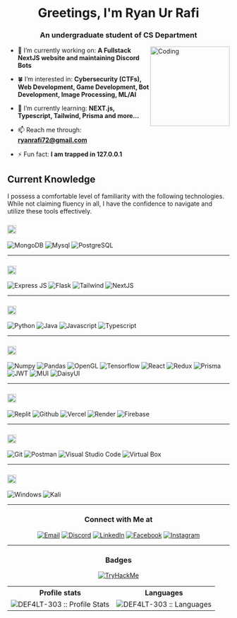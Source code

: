<!-- <img align="center" alt="Coding" width="850" height='300' src="https://user-images.githubusercontent.com/28063426/186977443-843ee608-5931-43b1-a95c-e9d63e677b2b.gif"> -->


<h1 align="center">Greetings, I'm Ryan Ur Rafi</h1>
<h3 align="center">An undergraduate student of CS Department</h3>

<img align="right" alt="Coding" width="180" height='180' src="https://images-wixmp-ed30a86b8c4ca887773594c2.wixmp.com/f/a2f7c9d8-a913-4273-847f-705be41395df/d834vms-b15483a1-7c90-4347-9c0b-23371e44c1d4.gif?token=eyJ0eXAiOiJKV1QiLCJhbGciOiJIUzI1NiJ9.eyJzdWIiOiJ1cm46YXBwOjdlMGQxODg5ODIyNjQzNzNhNWYwZDQxNWVhMGQyNmUwIiwiaXNzIjoidXJuOmFwcDo3ZTBkMTg4OTgyMjY0MzczYTVmMGQ0MTVlYTBkMjZlMCIsIm9iaiI6W1t7InBhdGgiOiJcL2ZcL2EyZjdjOWQ4LWE5MTMtNDI3My04NDdmLTcwNWJlNDEzOTVkZlwvZDgzNHZtcy1iMTU0ODNhMS03YzkwLTQzNDctOWMwYi0yMzM3MWU0NGMxZDQuZ2lmIn1dXSwiYXVkIjpbInVybjpzZXJ2aWNlOmZpbGUuZG93bmxvYWQiXX0.0i1D6tymqaEBTS1zcIi0i7cEZB907k0JGpRRYBRAoDY">

<!-- <p align="left"> <img src="https://komarev.com/ghpvc/?username=def4lt-303&label=Profile%20views&color=0e75b6&style=flat" alt="def4lt-303" /> </p> -->

- 🔭 I’m currently working on: **A Fullstack NextJS website and maintaining Discord Bots**

- 🍀 I’m interested in: **Cybersecurity (CTFs), Web Development, Game Development, Bot Development, Image Processing, ML/AI**

- 🌱 I’m currently learning: **NEXT.js, Typescript, Tailwind, Prisma and more...**

- 📫 Reach me through: **ryanrafi72@gmail.com**

- ⚡ Fun fact: **I am trapped in 127.0.0.1**

<h2 align="left">Current Knowledge</h2>

I possess a comfortable level of familiarity with the following technologies. While not claiming fluency in all, I have the confidence to navigate and utilize these tools effectively.

<!--START_SECTION:learn-->
<h3><img height="20px" src="https://img.shields.io/badge/Database-979a9b"/></h3>
<span><img src="https://img.shields.io/badge/MongoDB-4EA94B?style=for-the-badge&logo=mongodb&logoColor=white" alt="MongoDB"/></span>
<span><img src="https://img.shields.io/badge/MySQL-005C84?style=for-the-badge&logo=mysql&logoColor=white" alt="Mysql"/></span>
<span><img src="https://img.shields.io/badge/postgres-%23316192.svg?style=for-the-badge&logo=postgresql&logoColor=white" alt="PostgreSQL"/></span>

<hr>
<h3><img height="20px" src="https://img.shields.io/badge/Framework-695b55"/></h3>

<span><img src="https://img.shields.io/badge/Express.js-239120?style=for-the-badge&logo=express&logoColor=white" alt="Express JS"/></span>
<span><img src="https://img.shields.io/badge/flask-%23000.svg?style=for-the-badge&logo=flask&logoColor=white" alt="Flask"/></span>
<span><img src="https://img.shields.io/badge/tailwindcss-%2338B2AC.svg?style=for-the-badge&logo=tailwind-css&logoColor=white" alt="Tailwind"/></span>
<span><img src="https://img.shields.io/badge/Next-black?style=for-the-badge&logo=next.js&logoColor=white" alt="NextJS"/></span>

<hr>
<h3><img height="20px" src="https://img.shields.io/badge/Language-467870"/></h3>

<span><img src="https://img.shields.io/badge/Python-FFD43B?style=for-the-badge&logo=python&logoColor=blue" alt="Python"/></span>
<span><img src="https://img.shields.io/badge/Java-ED8B00?style=for-the-badge&logo=java&logoColor=white" alt="Java"/></span>
<span><img src="https://img.shields.io/badge/JavaScript-323330?style=for-the-badge&logo=javascript&logoColor=F7DF1E" alt="Javascript"/></span>
<span><img src="https://img.shields.io/badge/typescript-%23007ACC.svg?style=for-the-badge&logo=typescript&logoColor=white" alt="Typescript"/></span>
<!-- <span><img src="https://img.shields.io/badge/HTML5-E34F26?style=for-the-badge&logo=html5&logoColor=white" alt="HTML"/></span>
<span><img src="https://img.shields.io/badge/CSS3-1572B6?style=for-the-badge&logo=css3&logoColor=white" alt="CSS"/></span> 
<span><img src="https://img.shields.io/badge/PHP-777BB4?style=for-the-badge&logo=php&logoColor=white" alt="PHP"/></span>
<span><img src="https://img.shields.io/badge/C-00599C?style=for-the-badge&logo=c&logoColor=white" alt="C"/></span> -->

<hr>
<h3><img height="20px" src="https://img.shields.io/badge/Library-505558"/></h3>

<!-- <span><img src="https://img.shields.io/badge/Matplotlib-%23ffffff.svg?style=for-the-badge&logo=Matplotlib&logoColor=black" alt="Matplotlib"/></span> 
<span><img src="https://img.shields.io/badge/Keras-%23D00000.svg?style=for-the-badge&logo=Keras&logoColor=white" alt="Keras"/></span> -->
<span><img src="https://img.shields.io/badge/Numpy-777BB4?style=for-the-badge&logo=numpy&logoColor=white" alt="Numpy"/></span>
<span><img src="https://img.shields.io/badge/Pandas-2C2D72?style=for-the-badge&logo=pandas&logoColor=white" alt="Pandas"/></span>
<span><img src="https://img.shields.io/badge/OpenGL-FFFFFF?style=for-the-badge&logo=opengl" alt="OpenGL"/></span>
<span><img src="https://img.shields.io/badge/TensorFlow-%23FF6F00.svg?style=for-the-badge&logo=TensorFlow&logoColor=white" alt="Tensorflow"/></span>
<span><img src="https://img.shields.io/badge/react-%2320232a.svg?style=for-the-badge&logo=react&logoColor=%2361DAFB" alt="React"/></span>
<span><img src="https://img.shields.io/badge/redux-%23593d88.svg?style=for-the-badge&logo=redux&logoColor=white" alt="Redux"/></span>
<span><img src="https://img.shields.io/badge/Prisma-3982CE?style=for-the-badge&logo=Prisma&logoColor=white" alt="Prisma"/></span>
<span><img src="https://img.shields.io/badge/JWT-black?style=for-the-badge&logo=JSON%20web%20tokens" alt="JWT"/></span>
<span><img src="https://img.shields.io/badge/MUI-%230081CB.svg?style=for-the-badge&logo=mui&logoColor=white" alt="MUI"/></span>
<span><img src="https://img.shields.io/badge/daisyui-5A0EF8?style=for-the-badge&logo=daisyui&logoColor=white" alt="DaisyUI"/></span>

<hr>
<h3><img height="20px" src="https://img.shields.io/badge/Platform-487088"/></h3>

<span><img src="https://img.shields.io/badge/replit-667881?style=for-the-badge&logo=replit&logoColor=white" alt="Replit"/></span>
<span><img src="https://img.shields.io/badge/GitHub-100000?style=for-the-badge&logo=github&logoColor=white" alt="Github"/></span>
<span><img src="https://img.shields.io/badge/vercel-%23000000.svg?style=for-the-badge&logo=vercel&logoColor=white" alt="Vercel"/></span>
<span><img src="https://img.shields.io/badge/Render-%46E3B7.svg?style=for-the-badge&logo=render&logoColor=white" alt="Render"/></span>
<span><img src="https://img.shields.io/badge/firebase-%23039BE5.svg?style=for-the-badge&logo=firebase)" alt="Firebase"/></span>

<hr>
<h3><img height="20px" src="https://img.shields.io/badge/Tool-6c598f"/></h3>

<span><img src="https://img.shields.io/badge/GIT-E44C30?style=for-the-badge&logo=git&logoColor=white" alt="Git"/></span>
<span><img src="https://img.shields.io/badge/Postman-FF6C37?style=for-the-badge&logo=Postman&logoColor=white" alt="Postman"/></span>
<span><img src="https://img.shields.io/badge/VSCode-0078D4?style=for-the-badge&logo=visual%20studio%20code&logoColor=white" alt="Visual Studio Code"/></span>
<span><img src="https://img.shields.io/badge/VirtualBox-21416b?style=for-the-badge&logo=VirtualBox&logoColor=white" alt="Virtual Box"/></span>
<hr>

<h3><img height="20px" src="https://img.shields.io/badge/OS-4DAF1C"/></h3>

<span><img src="https://img.shields.io/badge/Windows-0078D6?style=for-the-badge&logo=windows&logoColor=white" alt="Windows"/></span>
<span><img src="https://img.shields.io/badge/Kali_Linux-111111?style=for-the-badge&logo=kali-linux&logoColor=blue" alt="Kali"/></span>
<hr>
<!--END_SECTION:learn-->

<h3 align="center"> Connect with Me at </h3>

<p align="center">
<a href="mailto:ryanrafi72@gmail.com"><img alt="Email" src="https://img.shields.io/badge/Gmail-ryanrafi72@gmail.com-red?style=flat&logo=gmail"></a>
<a href="https://discord.com/users/305681776427139073"><img alt="Discord" src="https://img.shields.io/badge/Discord-Tato | タト%235081-7289da?style=flat&logo=discord"></a>
<a href="https://www.linkedin.com/in/ryan-rafi-061301158"><img alt="LinkedIn" src="https://img.shields.io/badge/LinkedIn-Ryan Rafi-blue?style=flat&logo=linkedin"></a>
<a href="https://www.facebook.com/OV3RCL0CK/"><img alt="Facebook" src="https://img.shields.io/badge/Facebook-Ryan Rafi-blue?style=flat&logo=facebook"></a>
<a href="https://instagram.com/tat._.0"><img alt="Instagram" src="https://img.shields.io/badge/Instagram-Ryan タト-f2003c?style=flat&logo=instagram"></a>
</p>
<hr>

<!-- Badges -->
<h3 align="center"> Badges </h3>
<div align="center">
  <a href="https://tryhackme.com/p/DEF4LT">
    <img src="https://tryhackme-badges.s3.amazonaws.com/DEF4LT.png?5" alt="TryHackMe">
  </a>
</div>


<p align="center">
   <table>
      <tr>
       <th>Profile stats  </th>
       <th>Languages</th>
     </tr>
      <tr>
<!--        <td><img alt="DEF4LT-303 :: Profile Stats" src="https://github-readme-stats.vercel.app/api?username=def4lt-303&show_icons=true&theme=dark"> </td> -->
        <td><img alt="DEF4LT-303 :: Profile Stats" src="http://github-profile-summary-cards.vercel.app/api/cards/profile-details?username=def4lt-303&theme=github_dark&exclude=exclude"> </td>
       <td><img alt="DEF4LT-303 :: Languages" src="http://github-profile-summary-cards.vercel.app/api/cards/repos-per-language?username=def4lt-303&theme=github_dark&exclude=exclude"> </td>
     </tr>
   </table>
</p>
